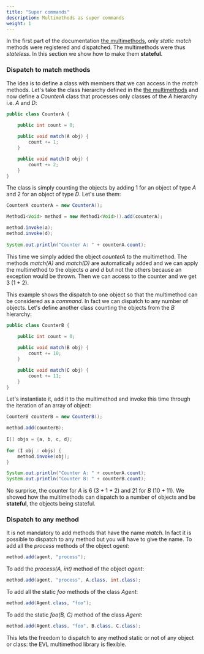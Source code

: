 ```yaml
---
title: "Super commands"
description: Multimethods as super commands
weight: 1
---
```


In the first part of the documentation [the multimethods](/docs/the-multimethods.html), only *static match* methods were registered and dispatched.
The multimethods were thus *stateless*. In this section we show how to make them **stateful**.

### Dispatch to match methods
  
The idea is to define a class with members that we can 
access in the *match* methods. Let's take the class hierarchy defined in the [the multimethods](/docs/the-multimethods.html) and now define a *CounterA* class
that processes only classes of the *A* hierarchy i.e. *A* and *D*: 

```java
public class CounterA {

	public int count = 0;
	
	public void match(A obj) {
		count += 1;
	}

	public void match(D obj) {
		count += 2;
	}
}
```

The class is simply counting the objects by adding 1 for an object of type *A* and 2 for an object of type *D*.
Let's use them:

```java
CounterA counterA = new CounterA();

Method1<Void> method = new Method1<Void>().add(counterA);

method.invoke(a);
method.invoke(d);
	
System.out.println("Counter A: " + counterA.count);
```

This time we simply added the object *counterA* to the multimethod. The methods *match(A)* and *match(D)* are automatically added and we can apply the multimethod to the objects *a* and *d* but not the others because an exception would be thrown. Then we can access to the counter and we get 3 (1 + 2).

This example shows the dispatch to one object so that the multimethod can be considered as a *command*. In fact we can dispatch to any number of objects. Let's define another class counting the objects from the *B* hierarchy:

```java
public class CounterB {

	public int count = 0;
	
	public void match(B obj) {
		count += 10;
	}

	public void match(C obj) {
		count += 11;
	}
}
```

Let's instantiate it, add it to the multimethod and invoke this time through the iteration of an array of object:

```java
CounterB counterB = new CounterB();

method.add(counterB);
	
I[] objs = {a, b, c, d};
	
for (I obj : objs) {
	method.invoke(obj);
}

System.out.println("Counter A: " + counterA.count);
System.out.println("Counter B: " + counterB.count);

```

No surprise, the counter for *A* is 6 (3 + 1 + 2) and 21 for *B* (10 + 11). We showed how the multimethods can dispatch to a number of objects and be **stateful**, the objects being stateful.

### Dispatch to any method

It is not mandatory to add methods that have the name *match*. In fact it is possible to dispatch to any method but you will have to give the name.
To add all the *process* methods of the object *agent*:

```java
method.add(agent, "process");
```

To add the *process(A, int)* method of the object *agent*:

```java
method.add(agent, "process", A.class, int.class);
```

To add all the static *foo* methods of the class *Agent*:

```java
method.add(Agent.class, "foo");
```

To add the static *foo(B, C)* method of the class *Agent*:

```java
method.add(Agent.class, "foo", B.class, C.class);
```

This lets the freedom to dispatch to any method static or not of any object or class: the EVL multimethod library is flexible.